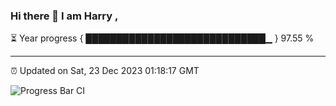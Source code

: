 ### Hi there 👋 I am Harry , 

⏳ Year progress { █████████████████████████████▁ } 97.55 %

---

⏰ Updated on Sat, 23 Dec 2023 01:18:17 GMT

![Progress Bar CI](https://github.com/duykhang68/duykhang68/workflows/Progress%20Bar%20CI/badge.svg)

